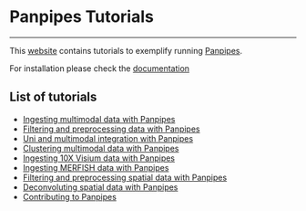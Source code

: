 # Panpipes Tutorials
---------------------

This [website](https://panpipes-tutorials.readthedocs.io/en/latest/) contains tutorials to exemplify running [Panpipes](https://panpipes-pipelines.readthedocs.io/en/latest/).

For installation please check the [documentation](https://github.com/DendrouLab/panpipes/blob/main/docs/install.md)


## List of tutorials

- [Ingesting multimodal data with Panpipes](docs/ingesting_data/Ingesting_data_with_panpipes.md) 
- [Filtering and preprocessing data with Panpipes](docs/filtering_data/filtering_data_with_panpipes.md)
- [Uni and multimodal integration with Panpipes](docs/uni_multi_integration/Integrating_data_with_panpipes.md)
- [Clustering multimodal data with Panpipes](docs/clustering/clustering_tutorial.md)
- [Ingesting 10X Visium data with Panpipes](docs/ingesting_visium_data/Ingesting_visium_data_with_panpipes.md)
- [Ingesting MERFISH data with Panpipes](docs/ingesting_merfish_data/Ingesting_merfish_data_with_panpipes.md)  
- [Filtering and preprocessing spatial data with Panpipes](docs/preprocess_spatial_data/preprocess_spatial_data_with_panpipes.md)
- [Deconvoluting spatial data with Panpipes](docs/deconvolution/deconvoluting_spatial_data_with_panpipes.md)
- [Contributing to Panpipes](docs/contributing.md) 




